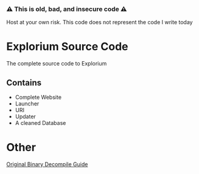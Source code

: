
### ⚠ This is old, bad, and insecure code ⚠️
Host at your own risk. This code does not represent the code I write today

# Explorium Source Code
The complete source code to Explorium

## Contains
- Complete Website
- Launcher
- URI 
- Updater
- A cleaned Database

# Other
[Original Binary Decompile Guide](#)
